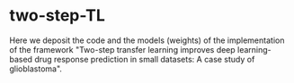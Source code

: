 # two-step-TL
Here we deposit the code and the models (weights) of the implementation of the framework "Two-step transfer learning improves deep learning-based drug response prediction in small datasets: A case study of glioblastoma". 
